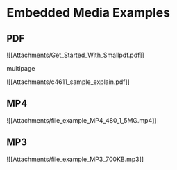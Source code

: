 # Embedded Media Examples

## PDF

![[Attachments/Get_Started_With_Smallpdf.pdf]]

multipage

![[Attachments/c4611_sample_explain.pdf]]

## MP4

![[Attachments/file_example_MP4_480_1_5MG.mp4]]

## MP3

![[Attachments/file_example_MP3_700KB.mp3]]